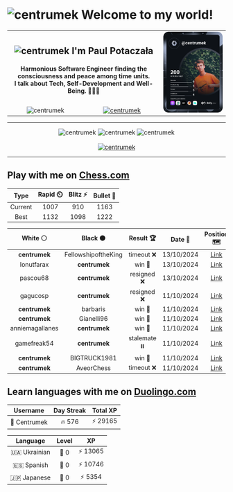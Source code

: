 <h1>
  <img
    src="https://emojis.slackmojis.com/emojis/images/1531849430/4246/blob-sunglasses.gif"
    width="30"
    alt="centrumek"
  />
  Welcome to my world!
</h1>

<table>
  <tbody>
    <tr>
      <td align="center" width="70%" colspan="2">
        <h2>
          <img
            src="https://raw.githubusercontent.com/MartinHeinz/MartinHeinz/master/wave.gif"
            width="30px"
            alt="centrumek"
          />
          I'm Paul Potaczała
        </h2>
        <h4>
          Harmonious Software Engineer finding the consciousness and peace among time units.
          <br/>
          I talk about Tech, Self-Development and Well-Being. 🌿🧘🚀
        </h4>
      </td>
      <td width="30%" rowspan="2">
        <a href="https://app.daily.dev/centrumek">
          <img
            src="./devcard.svg"
            alt="centrumek"
          />
        </a>
      </td>
    </tr>
    <tr align="center">
      <td>
        <img
          src="https://komarev.com/ghpvc/?username=centrumek&label=visitors&color=0e75b6&style=flat"
          alt="centrumek"
        >
      </td>
      <td>
        <a href="https://stackoverflow.com/users/14496012/centrumek">
          <img
            src="https://stackoverflow.com/users/flair/14496012.png?theme=dark"
            alt="centrumek"
          >
        </a>
      </td>
    </tr>
  </tbody>
</table>

---
<div align="center">
  <img 
    src="https://github-readme-stats.vercel.app/api?username=centrumek&show_icons=true&count_private=true&theme=dark&hide_border=true&hide=issues,contribs&bg_color=00000000"
    alt="centrumek"
  />
  <img
    src="https://github-readme-stats.vercel.app/api/top-langs/?username=centrumek&layout=compact&hide_border=true&theme=dark&bg_color=00000000&langs_count=6&exclude_repo=air-statistic-app"
    alt="centrumek"
  />
  <img 
    src="https://github-readme-streak-stats.herokuapp.com?user=centrumek&theme=dark&hide_border=true&background=FFFFFF00"
    alt="centrumek"
  />
  <br/>
  <br/>
  <a href="https://www.buymeacoffee.com/centrumek">
    <img
      src="https://cdn.buymeacoffee.com/buttons/v2/default-orange.png"
      height="50"
      width="210"
      alt="centrumek"
    />
  </a>
</div>

---

## Play with me on [Chess.com](https://www.chess.com/member/centrumek)

<div align="center">
<!--START_SECTION:chessStats-->
<!-- Automatically generated with https://github.com/Balastrong/chess-stats-action -->

| Type | Rapid ⏲️ | Blitz ⚡ | Bullet 🔫 |
|:---:|:---:|:---:|:---:|
| Current | 1007 | 910 | 1163 |
| Best | 1132 | 1098 | 1222 |

| White ⚪ | Black ⚫ | Result 🏆 | Date 📅 | Position 🗺️ | Type 🕕 |
|:---:|:---:|:---:|:---:|:---:|:---:|
| **centrumek** | FellowshipoftheKing | timeout ❌ | 13/10/2024 | <a href="http://www.ee.unb.ca/cgi-bin/tervo/fen.pl?select=8/6k1/3pp3/5p2/q7/5P2/3NK3/8 w - -">Link</a> | Blitz |
| Ionutfarax | **centrumek** | win 🥇 | 13/10/2024 | <a href="http://www.ee.unb.ca/cgi-bin/tervo/fen.pl?select=2kr4/pp4Np/5n2/3p4/6n1/1P1P1Q2/P4PPq/RN3RK1 w - -">Link</a> | Blitz |
| pascou68 | **centrumek** | resigned ❌ | 13/10/2024 | <a href="http://www.ee.unb.ca/cgi-bin/tervo/fen.pl?select=1R6/5k2/8/6P1/5K1P/8/1Pb5/8 b - -">Link</a> | Blitz |
| gagucosp | **centrumek** | resigned ❌ | 11/10/2024 | <a href="http://www.ee.unb.ca/cgi-bin/tervo/fen.pl?select=6n1/p2nk3/6Qb/2pPp3/8/2N2P2/PPP3PR/1K1R2N1 b - -">Link</a> | Blitz |
| **centrumek** | barbaris | win 🥇 | 11/10/2024 | <a href="http://www.ee.unb.ca/cgi-bin/tervo/fen.pl?select=r1bqr3/pp4Q1/3bk3/5B1P/1pPpPp2/1P1P4/P7/RN2K1NR b KQ -">Link</a> | Blitz |
| **centrumek** | Gianelli96 | win 🥇 | 11/10/2024 | <a href="http://www.ee.unb.ca/cgi-bin/tervo/fen.pl?select=8/8/6p1/1k5p/2pB1P1P/2K1p1P1/8/7Q b - -">Link</a> | Blitz |
| anniemagallanes | **centrumek** | win 🥇 | 11/10/2024 | <a href="http://www.ee.unb.ca/cgi-bin/tervo/fen.pl?select=8/2p1n1b1/2kp1N2/4p1p1/2P1P3/2B3Pp/3P3P/4q2K w - -">Link</a> | Blitz |
| gamefreak54 | **centrumek** | stalemate ⏸️ | 11/10/2024 | <a href="http://www.ee.unb.ca/cgi-bin/tervo/fen.pl?select=7K/5k2/5P2/8/8/8/8/qq6 w - -">Link</a> | Blitz |
| **centrumek** | BIGTRUCK1981 | win 🥇 | 11/10/2024 | <a href="http://www.ee.unb.ca/cgi-bin/tervo/fen.pl?select=8/8/8/8/8/4K3/8/1Q2k3 b - -">Link</a> | Blitz |
| **centrumek** | AveorChess | timeout ❌ | 11/10/2024 | <a href="http://www.ee.unb.ca/cgi-bin/tervo/fen.pl?select=3q4/p5p1/1p2kb1p/2p5/P1P5/8/KP6/8 w - -">Link</a> | Blitz |

<!--END_SECTION:chessStats-->
</div>

## Learn languages with me on [Duolingo.com](https://www.duolingo.com/profile/Centrumek)

<div align="center">
<!--START_SECTION:duolingoStats-->
<!-- Automatically generated with https://github.com/centrumek/duolingo-readme-stats-->

| Username | Day Streak | Total XP |
|:---:|:---:|:---:|
| 👤 Centrumek | 🔥 576 | ⚡ 29165 |

| Language | Level | XP |
|:---:|:---:|:---:|
| 🇺🇦 Ukrainian | 👑 0 | ⚡ 13065 |
| 🇪🇸 Spanish | 👑 0 | ⚡ 10746 |
| 🇯🇵 Japanese | 👑 0 | ⚡ 5354 |

<!--END_SECTION:duolingoStats-->
</div>
<!--
**centrumek/centrumek** is a ✨ _special_ ✨ repository because its `README.md` (this file) appears on your GitHub profile.

Here are some ideas to get you started:

- 🔭 I’m currently working on ...
- 🌱 I’m currently learning ...
- 👯 I’m looking to collaborate on ...
- 🤔 I’m looking for help with ...
- 💬 Ask me about ...
- 📫 How to reach me: ...
- 😄 Pronouns: ...
- ⚡ Fun fact: ...
-->
